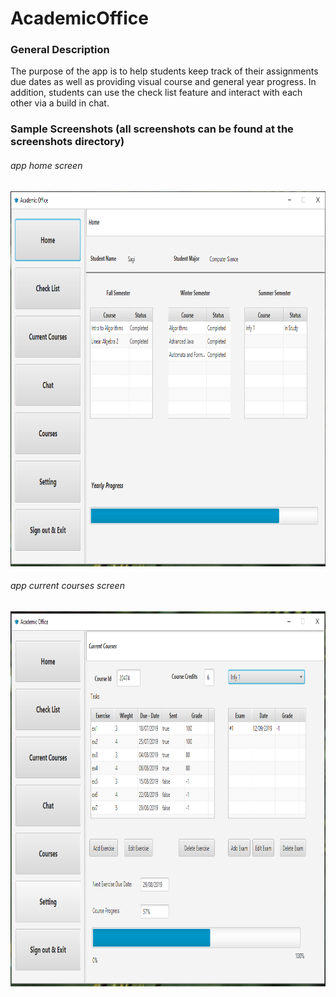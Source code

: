 # AcademicOffice

### General Description
The purpose of the app is to help students keep track of their assignments due dates as well as providing visual course and general year progress.
In addition, students can use the check list feature and interact with each other via a build in chat.

### Sample Screenshots (all screenshots can be found at the screenshots directory)
###### app home screen
<img src="https://github.com/sagiK11/AcademicOffice/blob/master/ScreenShots/home_screen.png" width = "800" height = "600">

###### app current courses screen
<img src="https://github.com/sagiK11/AcademicOffice/blob/master/ScreenShots/currentCourses_screen.png" width = "800" height = "600">
